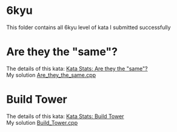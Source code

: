 # 6kyu

This folder contains all 6kyu level of kata I submitted successfully

# Are they the "same"?
The details of this kata: [Kata Stats: Are they the "same"?](https://www.codewars.com/kata/550498447451fbbd7600041c)  
My solution [Are_they_the_same.cpp](Are_they_the_same.cpp)

# Build Tower
The details of this kata: [Kata Stats: Build Tower](https://www.codewars.com/kata/576757b1df89ecf5bd00073b)  
My solution [Build_Tower.cpp](Build_Tower.cpp)  